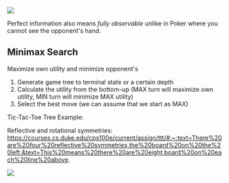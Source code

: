 ![](https://i.imgur.com/CZ3e50G.png)

Perfect information also means *fully observable* unlike in Poker where you cannot see the opponent's hand.

## Minimax Search
Maximize own utility and minimize opponent's

1. Generate game tree to terminal state or a certain depth
2. Calculate the utility from the bottom-up (MAX turn will maximize own utility, MIN turn will minimize MAX utility)
3. Select the best move (we can assume that we start as MAX)

Tic-Tac-Toe Tree Example:

Reflective and rotational symmetries: https://courses.cs.duke.edu/cps100e/current/assign/ttt/#:~:text=There%20are%20four%20reflective%20symmetries,the%20board%20on%20the%20left.&text=This%20means%20there%20are%20eight,board%20on%20each%20line%20above.

![](https://i.imgur.com/MAQHRXu.png)

